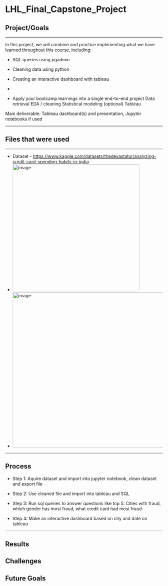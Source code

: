 # LHL_Final_Capstone_Project


## Project/Goals
***
In this project, we will combine and practice implementing what we have learned throughout this course, including:

* SQL queries using pgadmin
* Cleaning data using python
* Creating an interactive dashboard with tableau
  
* 
* Apply your bootcamp learnings into a single end-to-end project
  Data retrieval
  EDA / cleaning
  Statistical modeling (optional)
  Tableau

Main deliverable: Tableau dashboard(s) and presentation, Jupyter notebooks if used

  
***

## Files that were used
***

* Dataset - https://www.kaggle.com/datasets/thedevastator/analyzing-credit-card-spending-habits-in-india
* <img width="405" alt="image" src="https://github.com/gu12934/LHL_Final_Capstone_Project/assets/36687057/99081a6c-18eb-4727-939c-0d089a6dac5c">
* <img width="495" alt="image" src="https://github.com/gu12934/LHL_Final_Capstone_Project/assets/36687057/71d120b9-9a2c-4c82-8acf-5b94d7264864">



***
## Process
* Step 1: Aquire dataset and import into jupyter notebook, clean dataset and export file

* Step 2: Use cleaned file and import into tableau and SQL

* Step 3: Run sql queries to answer questions like top 5: Cities with fraud, which gender has most fraud, what credit card had most fraud

* Step 4: Make an interactive dashboard based on city and date on tableau
***

## Results

## Challenges 

## Future Goals

